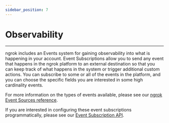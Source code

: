 ```yaml
---
sidebar_position: 7
---
```


# Observability

---

ngrok includes an Events system for gaining observability into what is happening in your account. Event Subscriptions allow you to send any event that happens in the ngrok platform to an external destination so that you can keep track of what happens in the system or trigger additional custom actions. You can subscribe to some or all of the events in the platform, and you can choose the specific fields you are interested in some high cardinality events.

For more information on the types of events available, please see our [ngrok Event Sources reference](/events).

If you are interested in configuring these event subscriptions programmatically, please see our [Event Subscription API](/api/resources/event-subscriptions#create-event-subscription).
